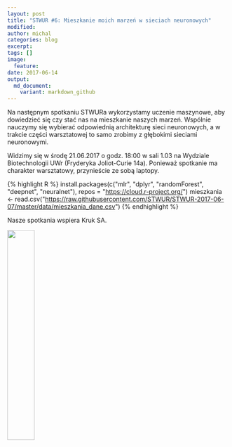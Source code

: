 ```yaml
---
layout: post
title: "STWUR #6: Mieszkanie moich marzeń w sieciach neuronowych"
modified:
author: michal
categories: blog
excerpt:
tags: []
image:
  feature:
date: 2017-06-14
output:
  md_document:
    variant: markdown_github
---
```


Na następnym spotkaniu STWURa wykorzystamy uczenie maszynowe, aby dowiedzieć się czy stać nas na mieszkanie naszych marzeń. Wspólnie nauczymy się wybierać odpowiednią architekturę sieci neuronowych, a w trakcie części warsztatowej to samo zrobimy z głębokimi sieciami neuronowymi. 
 
Widzimy się w środę 21.06.2017 o godz. 18:00 w sali 1.03 na Wydziale Biotechnologii UWr (Fryderyka Joliot-Curie 14a). Ponieważ spotkanie ma charakter warsztatowy, przynieście ze sobą laptopy.
 
{% highlight R %}
install.packages(c("mlr", "dplyr", "randomForest", "deepnet", "neuralnet"), 
                 repos = "https://cloud.r-project.org/")
mieszkania <- read.csv("https://raw.githubusercontent.com/STWUR/STWUR-2017-06-07/master/data/mieszkania_dane.csv")
{% endhighlight %}

Nasze spotkania wspiera Kruk SA.

<img src='https://stwur.github.io/STWUR//images/kruk_logo.jpg' id="logo" height="35%" width="35%"/>
